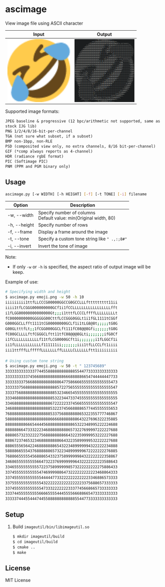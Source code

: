 # ascimage

View image file using ASCII character

Input | Output
------|-------
<img src="sample/emoji.png" height="200px"> | <img src="sample/ascimage_emoji.png" height="200px">

Supported image formats:
```
JPEG baseline & progressive (12 bpc/arithmetic not supported, same as stock IJG lib)
PNG 1/2/4/8/16-bit-per-channel
TGA (not sure what subset, if a subset)
BMP non-1bpp, non-RLE
PSD (composited view only, no extra channels, 8/16 bit-per-channel)
GIF (*comp always reports as 4-channel)
HDR (radiance rgbE format)
PIC (Softimage PIC)
PNM (PPM and PGM binary only)
```

## Usage

```sh
ascimage.py [-w WIDTH] [-h HEIGHT] [-f] [-t TONE] [-i] filename
```

Option       | Description
-------------|------------
-w, --width  | Specify number of columns<br>Default value: min(Original width, 80)
-h, --height | Specify number of rows
-f, --frame  | Display a frame around the image
-t, --tone   | Specify a custom tone string like `" .,:;8#"`
-i, --invert | Invert the tone of image

Note:  
* If only `-w` or `-h` is specified, the aspect ratio of output image will be keep.

Example of use:  
```sh
# Specifying width and height
$ ascimage.py emoji.png -w 50 -h 10
iiiiiiiii1ttfLLCCCG00000GGCCG0GCCLLLfttttttttt11ii
iiii1tfLCGGG000000000GCf1i1fCCLLLLLLLLLLLLLLLLLfft
i1fLGG00000000000000Gt;;;i1tttfLCCCLffffLLLLLLLLLt
fC0000000000GGGGGG00CttfLCCGGG0GGLt1i1fGL1111tCGGf
G000GGCLLfft1111tCG00000000GCLf1i1tLG8@8t;;;;;tG0G
G00GLtttfLt;;1fCGG000GGCLft111fC08@@8Gfi;;;;;;tG0G
fC00GCLLLLftfCGGGCLftt11tfC08@@@8GLti;;;;;;;ifG0Cf
i1fCLLLLLLLLLLLf11tfLCG0000GCft1i;;;;;;;i1fLGGCf1i
ii1fLLLLLLLLLLLLf111111ii;;;;;;;iii1tfLLCCLft1iiii
iii1ttfffLLfffffLLLLLLLffLLLLLCLLLLLLftt1iiiiiiiii

# Using custom tone string
$ ascimage.py emoji.png -w 50 -t " 123745689"
33333333333337744558888888888885544773333333333333
33333333337456688888888888666888886654744444447733
33333333756688888888888864775866665555555555555473
33333375688888888888888572275655555555555555555547
33337568888888888888885323466545555555555555555555
33346888888888888888853223447337455555555555555555
33468888888888888888672222233745665555555555555547
34688888888888888888532237456688886577445555555653
76888888888888888888533756888888865322355777746867
58888888888888888888666688888888643227696322235885
88888888866654444568888888888865322348995222224688
88888866473332223468888888886573227699997222227688
88886573233222275688888888664322359999953222227688
88867237465323468888888866432235899999532222227688
88865556564224688888886543223489999994322222234888
58888665554376888888657322348999999672222222276885
76886655555456888654332375899999984322222222358867
34686555555555664732237699999996432222222223588643
33465555555555572237589999998573222222222275886433
33745555555555547469999886473222222222223468864333
33745555555555554444477332222222222223346886573333
33755555555555554322222222222222223375688657333333
33745555555555554733322222223337745668665733333333
33374455555555566665555444555566688665473333333333
33333744455444744558888888888885544773333333333333
```

## Setup

1. Build `imageutil/bin/libimageutil.so`

    ```sh
    $ mkdir imageutil/build
    $ cd imageutil/build
    $ cmake ..
    $ make
    ```

## License

MIT License

